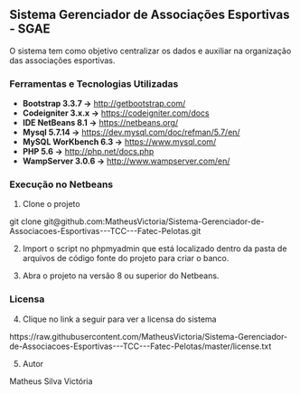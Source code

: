  
## Sistema Gerenciador de Associações Esportivas - SGAE

O sistema tem como objetivo centralizar os dados e auxiliar na organização das associações esportivas.

### Ferramentas e Tecnologias Utilizadas

* **Bootstrap 3.3.7 ->**       http://getbootstrap.com/
* **Codeigniter 3.x.x ->**     https://codeigniter.com/docs
* **IDE NetBeans 8.1 ->**      https://netbeans.org/
* **Mysql 5.7.14 ->**          https://dev.mysql.com/doc/refman/5.7/en/
* **MySQL WorKbench 6.3 ->**   https://www.mysql.com/
* **PHP 5.6 ->**               http://php.net/docs.php
* **WampServer 3.0.6 ->**      http://www.wampserver.com/en/

### Execução no Netbeans

1. Clone o projeto 

<p>git clone git@github.com:MatheusVictoria/Sistema-Gerenciador-de-Associacoes-Esportivas---TCC---Fatec-Pelotas.git<p>

2. Import o script no phpmyadmin que está localizado dentro da pasta de arquivos de código fonte do projeto para criar o banco.

3. Abra o projeto na versão 8 ou superior do Netbeans.

### Licensa

4. Clique no link a seguir para ver a licensa do sistema

<p> https://raw.githubusercontent.com/MatheusVictoria/Sistema-Gerenciador-de-Associacoes-Esportivas---TCC---Fatec-Pelotas/master/license.txt <p>

5. Autor

Matheus Silva Victória

